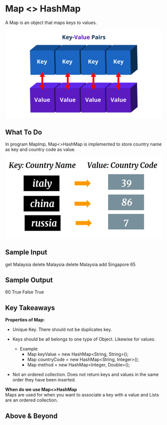 # Map <> HashMap
A Map is an object that maps keys to values.
<p align="center">
 <img src="metadata/key-value.jpg">
</p>

## **What To Do**
In program MapImp, Map<>HashMap is implemented to store country name as key and country code as value.
<p align="center">
 <img src="metadata/country_code.jpg">
</p>


## **Sample Input** 
get Malaysia
delete Malaysia
delete Malaysia
add Singapore 65

## **Sample Output** 
60
True
False
True

## **Key Takeaways** 

**Properties of Map:**
- Unique Key. There should not be duplicates key.
- Keys should be all belongs to one type of Object. Likewise for values.
    -   Example
        -   Map keyValue = new HashMap<String, String>();
        -   Map countryCode = new HashMap<String, Integer>();
        -   Map method = new HashMap<Integer, Double>();
        
- Not an ordered collection. Does not return keys and values in the same order they have been inserted.

**When do we use Map<>HashMap** \
Maps are used for when you want to associate a key with a value and Lists are an ordered collection.

## **Above & Beyond**

